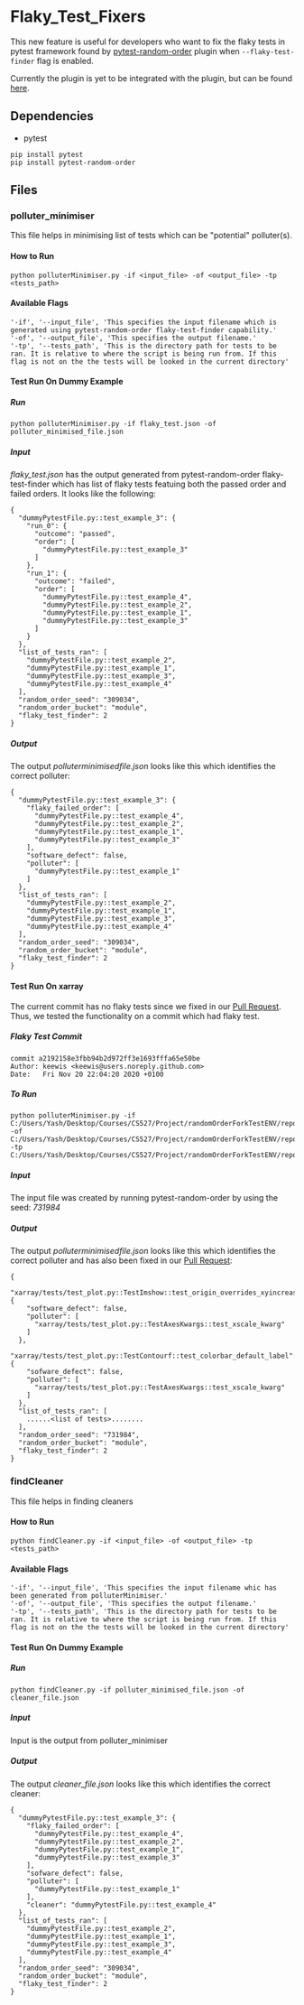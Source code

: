 # Flaky_Test_Fixers

This new feature is useful for developers who want to fix the flaky tests in pytest framework found by [pytest-random-order](https://pypi.org/project/pytest-random-order/) plugin when `--flaky-test-finder` flag is enabled. 

Currently the plugin is yet to be integrated with the plugin, but can be found [here](https://github.com/yashsaboo/pytest-random-order/tree/add_flaky_test_finder).

## Dependencies

- pytest
```
pip install pytest
pip install pytest-random-order
```

## Files

### polluter_minimiser
This file helps in minimising list of tests which can be "potential" polluter(s).

#### How to Run
```
python polluterMinimiser.py -if <input_file> -of <output_file> -tp <tests_path>
```

#### Available Flags
```
'-if', '--input_file', 'This specifies the input filename which is generated using pytest-random-order flaky-test-finder capability.'
'-of', '--output_file', 'This specifies the output filename.'
'-tp', '--tests_path', 'This is the directory path for tests to be ran. It is relative to where the script is being run from. If this flag is not on the the tests will be looked in the current directory'
```

#### Test Run On Dummy Example

##### Run
```
python polluterMinimiser.py -if flaky_test.json -of polluter_minimised_file.json
```

##### Input
*flaky_test.json* has the output generated from pytest-random-order flaky-test-finder which has list of flaky tests featuing both the passed order and failed orders. It looks like the following:
```
{
  "dummyPytestFile.py::test_example_3": {
    "run_0": {
      "outcome": "passed",
      "order": [
        "dummyPytestFile.py::test_example_3"
      ]
    },
    "run_1": {
      "outcome": "failed",
      "order": [
        "dummyPytestFile.py::test_example_4",
        "dummyPytestFile.py::test_example_2",
        "dummyPytestFile.py::test_example_1",
        "dummyPytestFile.py::test_example_3"
      ]
    }
  },
  "list_of_tests_ran": [
    "dummyPytestFile.py::test_example_2",
    "dummyPytestFile.py::test_example_1",
    "dummyPytestFile.py::test_example_3",
    "dummyPytestFile.py::test_example_4"
  ],
  "random_order_seed": "309034",
  "random_order_bucket": "module",
  "flaky_test_finder": 2
}
```

##### Output
The output *polluterminimisedfile.json* looks like this which identifies the correct polluter:
```
{
  "dummyPytestFile.py::test_example_3": {
    "flaky_failed_order": [
      "dummyPytestFile.py::test_example_4",
      "dummyPytestFile.py::test_example_2",
      "dummyPytestFile.py::test_example_1",
      "dummyPytestFile.py::test_example_3"
    ],
    "software_defect": false,
    "polluter": [
      "dummyPytestFile.py::test_example_1"
    ]
  },
  "list_of_tests_ran": [
    "dummyPytestFile.py::test_example_2",
    "dummyPytestFile.py::test_example_1",
    "dummyPytestFile.py::test_example_3",
    "dummyPytestFile.py::test_example_4"
  ],
  "random_order_seed": "309034",
  "random_order_bucket": "module",
  "flaky_test_finder": 2
}
```

#### Test Run On xarray
The current commit has no flaky tests since we fixed in our [Pull Request](https://github.com/pydata/xarray/pull/4600). Thus, we tested the functionality on a commit which had flaky test.
##### Flaky Test Commit
```
commit a2192158e3fbb94b2d972ff3e1693fffa65e50be       
Author: keewis <keewis@users.noreply.github.com>
Date:   Fri Nov 20 22:04:20 2020 +0100
```

##### To Run
```
python polluterMinimiser.py -if C:/Users/Yash/Desktop/Courses/CS527/Project/randomOrderForkTestENV/reposToTestPlugin/xarray/xarray/flaky_test.json -of C:/Users/Yash/Desktop/Courses/CS527/Project/randomOrderForkTestENV/reposToTestPlugin/xarray/xarray/polluter_minimised_file.json -tp C:/Users/Yash/Desktop/Courses/CS527/Project/randomOrderForkTestENV/reposToTestPlugin/xarray/
```

##### Input
The input file was created by running pytest-random-order by using the seed: *731984*

##### Output
The output *polluterminimisedfile.json* looks like this which identifies the correct polluter and has also been fixed in our [Pull Request](https://github.com/pydata/xarray/pull/4600):
```
{
  "xarray/tests/test_plot.py::TestImshow::test_origin_overrides_xyincrease": {
    "software_defect": false,
    "polluter": [
      "xarray/tests/test_plot.py::TestAxesKwargs::test_xscale_kwarg"
    ]
  },
  "xarray/tests/test_plot.py::TestContourf::test_colorbar_default_label": {
    "sofware_defect": false,
    "polluter": [
      "xarray/tests/test_plot.py::TestAxesKwargs::test_xscale_kwarg"
    ]
  },
  "list_of_tests_ran": [
    ......<list of tests>........
  ],
  "random_order_seed": "731984",
  "random_order_bucket": "module",
  "flaky_test_finder": 2
}
```

### findCleaner
This file helps in finding cleaners

#### How to Run
```
python findCleaner.py -if <input_file> -of <output_file> -tp <tests_path>
```

#### Available Flags
```
'-if', '--input_file', 'This specifies the input filename whic has been generated from polluterMinimiser.'
'-of', '--output_file', 'This specifies the output filename.'
'-tp', '--tests_path', 'This is the directory path for tests to be ran. It is relative to where the script is being run from. If this flag is not on the the tests will be looked in the current directory'
```

#### Test Run On Dummy Example

##### Run
```
python findCleaner.py -if polluter_minimised_file.json -of cleaner_file.json
```

##### Input
Input is the output from polluter_minimiser

##### Output
The output *cleaner_file.json* looks like this which identifies the correct cleaner:
```
{
  "dummyPytestFile.py::test_example_3": {
    "flaky_failed_order": [
      "dummyPytestFile.py::test_example_4",
      "dummyPytestFile.py::test_example_2",
      "dummyPytestFile.py::test_example_1",
      "dummyPytestFile.py::test_example_3"
    ],
    "sofware_defect": false,
    "polluter": [
      "dummyPytestFile.py::test_example_1"
    ],
    "cleaner": "dummyPytestFile.py::test_example_4"
  },
  "list_of_tests_ran": [
    "dummyPytestFile.py::test_example_2",
    "dummyPytestFile.py::test_example_1",
    "dummyPytestFile.py::test_example_3",
    "dummyPytestFile.py::test_example_4"
  ],
  "random_order_seed": "309034",
  "random_order_bucket": "module",
  "flaky_test_finder": 2
}
```
